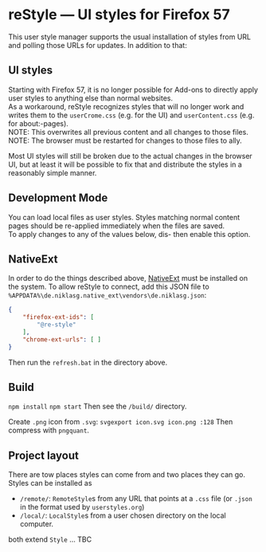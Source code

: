 
# reStyle — UI styles for Firefox 57

This user style manager supports the usual installation of styles from URL and polling those URLs for updates. In addition to that:


## UI styles

Starting with Firefox 57, it is no longer possible for Add-ons to directly apply user styles to anything else than normal websites.<br>
As a workaround, reStyle recognizes styles that will no longer work and writes them to the
<code>userCrome.css</code> (e.g. for the UI) and <code>userContent.css</code> (e.g. for about:-pages).<br>
NOTE: This overwrites all previous content and all changes to those files.<br>
NOTE: The browser must be restarted for changes to those files to ally.

Most UI styles will still be broken due to the actual changes in the browser UI, but at least it will be possible to fix that and distribute the styles in a reasonably simple manner.


## Development Mode

You can load local files as user styles.
Styles matching normal content pages should be re-applied immediately when the files are saved.<br>
To apply changes to any of the values below, dis- then enable this option.


## NativeExt

In order to do the things described above, [NativeExt](https://github.com/NiklasGollenstede/native-ext) must be installed on the system.
To allow reStyle to connect, add this JSON file to `%APPDATA%\de.niklasg.native_ext\vendors\de.niklasg.json`:
```json
{
	"firefox-ext-ids": [
		"@re-style"
	],
	"chrome-ext-urls": [ ]
}
```
Then run the `refresh.bat` in the directory above.

## Build

`npm install`
`npm start`
Then see the `/build/` directory.

Create `.png` icon from `.svg`:
`svgexport icon.svg icon.png :128`
Then compress with `pngquant`.


## Project layout

There are tow places styles can come from and two places they can go. Styles can be installed as

* `/remote/`: `RemoteStyle`s from any URL that points at a `.css` file (or `.json` in the format used by `userstyles.org`)
* `/local/`: `LocalStyle`s from a user chosen directory on the local computer.

both extend `Style` ... TBC
